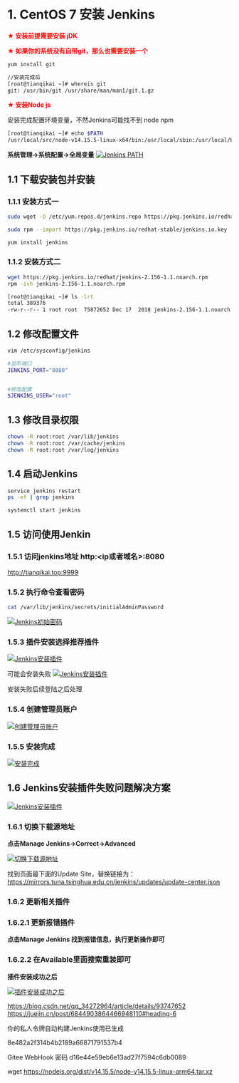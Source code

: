 # 1. CentOS 7 安装 Jenkins

<font color='red'><strong>★ 安装前提需要安装 jDK</strong></font>

<font color='red'><strong>★ 如果你的系统没有自带git，那么也需要安装一个</strong></font>

```sh
yum install git

//安装完成后
[root@tianqikai ~]# whereis git
git: /usr/bin/git /usr/share/man/man1/git.1.gz

```

<font color='red'><strong>★ 安装Node js</strong></font>

安装完成配置环境变量，不然Jenkins可能找不到 node npm

```sh
[root@tianqikai ~]# echo $PATH
/usr/local/src/node-v14.15.5-linux-x64/bin:/usr/local/sbin:/usr/local/bin:/usr/sbin:/usr/bin:/root/bin
```
**系统管理->系统配置->全局变量**
<a data-fancybox title="Jenkins PATH" href="./image/Jenkins10.jpg">![Jenkins PATH](./image/Jenkins10.jpg)</a> 

## 1.1 下载安装包并安装

### 1.1.1 安装方式一

```sh
sudo wget -O /etc/yum.repos.d/jenkins.repo https://pkg.jenkins.io/redhat-stable/jenkins.repo

sudo rpm --import https://pkg.jenkins.io/redhat-stable/jenkins.io.key

yum install jenkins
```
### 1.1.2 安装方式二

```sh
wget https://pkg.jenkins.io/redhat/jenkins-2.156-1.1.noarch.rpm
rpm -ivh jenkins-2.156-1.1.noarch.rpm

[root@tianqikai ~]# ls -lrt
total 389376
-rw-r--r-- 1 root root  75872652 Dec 17  2018 jenkins-2.156-1.1.noarch.rpm

```

## 1.2 修改配置文件

```sh
vim /etc/sysconfig/jenkins

#监听端口
JENKINS_PORT="8080"


#修改配置
$JENKINS_USER="root"
```
## 1.3 修改目录权限

```sh
chown -R root:root /var/lib/jenkins
chown -R root:root /var/cache/jenkins
chown -R root:root /var/log/jenkins
```
## 1.4 启动Jenkins

```sh
service jenkins restart
ps -ef | grep jenkins

systemctl start jenkins
```

## 1.5 访问使用Jenkin

### 1.5.1 访问jenkins地址 http:<ip或者域名>:8080
<a href='http://tianqikai.top:9999/manage'>http://tianqikai.top:9999</a>

### 1.5.2 执行命令查看密码

```sh
cat /var/lib/jenkins/secrets/initialAdminPassword
```
<a data-fancybox title="Jenkins初始密码" href="./image/Jenkins1.jpg">![Jenkins初始密码](./image/Jenkins1.jpg)</a> 

### 1.5.3 插件安装选择推荐插件

<a data-fancybox title="Jenkins安装插件" href="./image/Jenkins2.jpg">![Jenkins安装插件](./image/Jenkins2.jpg)</a> 

可能会安装失败
<a data-fancybox title="Jenkins安装插件" href="./image/Jenkins.jpg">![Jenkins安装插件](./image/Jenkins.jpg)</a> 

安装失败后续登陆之后处理

### 1.5.4 创建管理员账户

<a data-fancybox title="创建管理员账户" href="./image/Jenkins3.jpg">![创建管理员账户](./image/Jenkins3.jpg)</a> 

### 1.5.5 安装完成

<a data-fancybox title="安装完成" href="./image/Jenkins4.jpg">![安装完成](./image/Jenkins4.jpg)</a> 

## 1.6 Jenkins安装插件失败问题解决方案

<a data-fancybox title="Jenkins安装插件" href="./image/Jenkins.jpg">![Jenkins安装插件](./image/Jenkins.jpg)</a> 

### 1.6.1 切换下载源地址

**点击Manage Jenkins->Correct->Advanced**

<a data-fancybox title="切换下载源地址" href="./image/Jenkins5.jpg">![切换下载源地址](./image/Jenkins5.jpg)</a> 

找到页面最下面的Update Site，替换链接为：https://mirrors.tuna.tsinghua.edu.cn/jenkins/updates/update-center.json

### 1.6.2 更新相关插件

### 1.6.2.1 更新报错插件

**点击Manage Jenkins 找到报错信息，执行更新操作即可**

### 1.6.2.2 在Available里面搜索重装即可

**插件安装成功之后**

<a data-fancybox title="插件安装成功之后" href="./image/Jenkins6.jpg">![插件安装成功之后](./image/Jenkins6.jpg)</a> 

https://blog.csdn.net/qq_34272964/article/details/93747652
https://juejin.cn/post/6844903864466948110#heading-6


你的私人令牌自动构建Jenkins使用已生成

8e482a2f314b4b2189a66871791537b4

Gitee WebHook 密码
d16e44e59eb6e13ad27f7594c6db0089


wget https://nodejs.org/dist/v14.15.5/node-v14.15.5-linux-arm64.tar.xz
